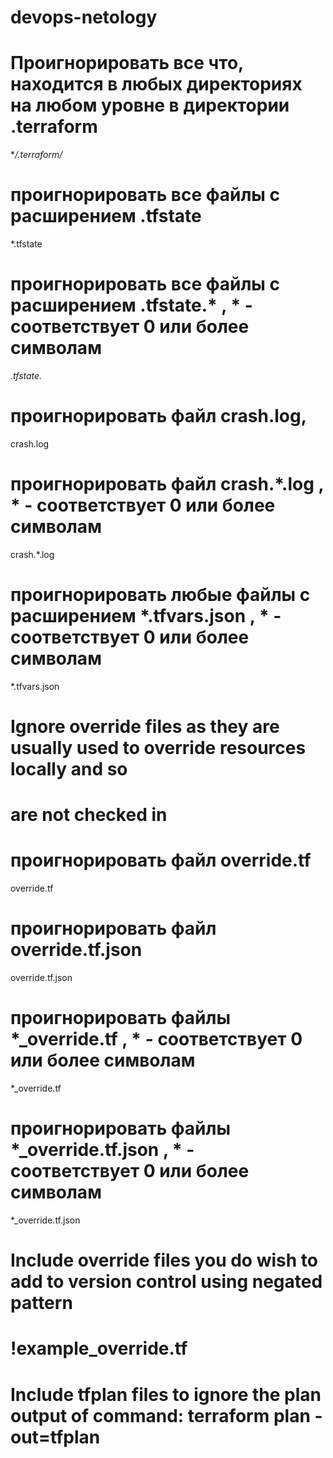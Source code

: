 # devops-netology

# Проигнорировать все что, находится в любых директориях на любом уровне в директории .terraform
**/.terraform/*

 # проигнорировать все файлы с расширением .tfstate
*.tfstate
 # проигнорировать все файлы с расширением .tfstate.* ,  * - соответствует 0 или более символам
*.tfstate.*

# проигнорировать файл crash.log, 
crash.log
# проигнорировать файл crash.*.log , * - соответствует 0 или более символам
crash.*.log

# проигнорировать любые файлы с расширением *.tfvars.json , * - соответствует 0 или более символам
*.tfvars.json

# Ignore override files as they are usually used to override resources locally and so
# are not checked in
# проигнорировать файл override.tf
override.tf
# проигнорировать файл override.tf.json
override.tf.json
# проигнорировать файлы *_override.tf , * - соответствует 0 или более символам
*_override.tf
# проигнорировать файлы *_override.tf.json , * - соответствует 0 или более символам
*_override.tf.json

# Include override files you do wish to add to version control using negated pattern
# !example_override.tf

# Include tfplan files to ignore the plan output of command: terraform plan -out=tfplan

